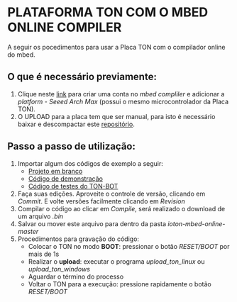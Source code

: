 PLATAFORMA TON COM O MBED ONLINE COMPILER
=======================

A seguir os pocedimentos para usar a Placa TON com o compilador online do mbed.

## **O que é necessário previamente:**
1. Clique neste [link](https://developer.mbed.org/platforms/Seeed-Arch-Max/add/) para criar uma conta no *mbed compliler* e adicionar a *platform - Seeed Arch Max* (possui o mesmo microcontrolador da Placa TON).
2. O UPLOAD para a placa tem que ser manual, para isto é necessário baixar e descompactar este [repositório](https://github.com/iotontech/ioton-mbed-online/archive/master.zip).


## **Passo a passo de utilização:**
1. Importar algum dos códigos de exemplo a seguir:
    * [Projeto em branco](https://developer.mbed.org/compiler/#import:/teams/IOTON-Technology/code/ton_template/)
    * [Código de demonstração](https://developer.mbed.org/compiler/#import:/teams/IOTON-Technology/code/ton_demo/)
    * [Código de testes do TON-BOT](https://developer.mbed.org/compiler/#import:/teams/IOTON-Technology/code/ton-bot_teste/)
2. Faça suas edições. Aproveite o controle de versão, clicando em *Commit*. E volte versões facilmente clicando em *Revision*
3. Compilar o código ao clicar em *Compile*, será realizado o download de um arquivo *.bin*
4. Salvar ou mover este arquivo para dentro da pasta *ioton-mbed-online-master*
5. Procedimentos para gravação do código:
    * Colocar o TON no modo **BOOT**: pressionar o botão *RESET/BOOT* por mais de 1s
    * Realizar o **upload**: executar o programa *upload_ton_linux* ou *upload_ton_windows*
    * Aguardar o término do processo
    * Voltar o TON para a execução: pressione rapidamente o botão *RESET/BOOT*
